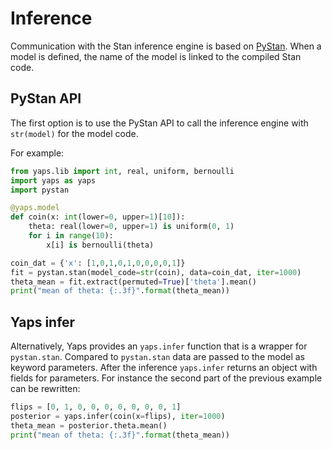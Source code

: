 # Inference

Communication with the Stan inference engine is based on [PyStan](https://pystan.readthedocs.io/en/latest/).
When a model is defined, the name of the model is linked to the compiled Stan code.

## PyStan API
The first option is to use the PyStan API to call the inference engine with `str(model)` for the model code.

For example:
```python
from yaps.lib import int, real, uniform, bernoulli
import yaps as yaps
import pystan

@yaps.model
def coin(x: int(lower=0, upper=1)[10]):
    theta: real(lower=0, upper=1) is uniform(0, 1)
    for i in range(10):
        x[i] is bernoulli(theta)

coin_dat = {'x': [1,0,1,0,1,0,0,0,0,1]}
fit = pystan.stan(model_code=str(coin), data=coin_dat, iter=1000)
theta_mean = fit.extract(permuted=True)['theta'].mean()
print("mean of theta: {:.3f}".format(theta_mean))
```

## Yaps infer

Alternatively, Yaps provides an `yaps.infer` function that is a wrapper for `pystan.stan`.
Compared to `pystan.stan` data are passed to the model as keyword parameters.
After the inference `yaps.infer` returns an object with fields for parameters.
For instance the second part of the previous example can be rewritten:

```python
flips = [0, 1, 0, 0, 0, 0, 0, 0, 0, 1]
posterior = yaps.infer(coin(x=flips), iter=1000)
theta_mean = posterior.theta.mean()
print("mean of theta: {:.3f}".format(theta_mean))
```
